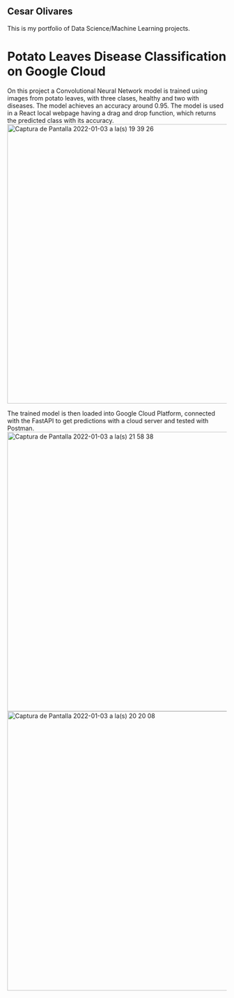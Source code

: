 ## Cesar Olivares
This is my portfolio of Data Science/Machine Learning projects.

# Potato Leaves Disease Classification on Google Cloud
On this project a Convolutional Neural Network model is trained using images from potato leaves,
with three clases, healthy and two with diseases. The model achieves an accuracy around 0.95.
The model is used in a React local webpage having a drag and drop function, which returns the
predicted class with its accuracy.
<img width="640" alt="Captura de Pantalla 2022-01-03 a la(s) 19 39 26" src="https://user-images.githubusercontent.com/80273045/148007912-17dc44c5-2dc6-44fa-9126-0e345ffda445.png">

The trained model is then loaded into Google Cloud Platform, connected with the FastAPI to get
predictions with a cloud server and tested with Postman.
<img width="640" alt="Captura de Pantalla 2022-01-03 a la(s) 21 58 38" src="https://user-images.githubusercontent.com/80273045/148007783-fc8de394-e6de-4fd5-90cb-16f8e4e0f86c.png">
<img width="640" alt="Captura de Pantalla 2022-01-03 a la(s) 20 20 08" src="https://user-images.githubusercontent.com/80273045/148007837-b8c8155e-5999-4188-b477-9e96e3555646.png">

